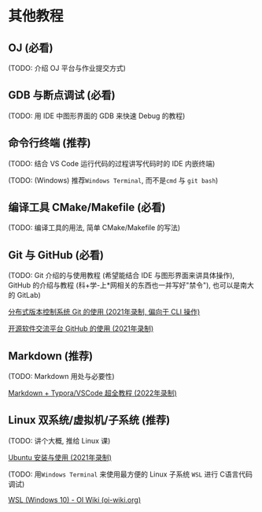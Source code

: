 # 其他教程

## OJ (必看) 

(TODO: 介绍 OJ 平台与作业提交方式)

## GDB 与断点调试 (必看) 

(TODO: 用 IDE 中图形界面的 GDB 来快速 Debug 的教程)

## 命令行终端 (推荐) 

(TODO: 结合 VS Code 运行代码的过程讲写代码时的 IDE 内嵌终端)

(TODO: (Windows) 推荐`Windows Terminal`, 而不是`cmd` 与 `git bash`)

## 编译工具 CMake/Makefile (必看) 

(TODO: 编译工具的用法, 简单 CMake/Makefile 的写法)

## Git 与 GitHub (必看) 

(TODO: Git 介绍的与使用教程 (希望能结合 IDE 与图形界面来讲具体操作), GitHub 的介绍与教程 (科+学-上*网相关的东西也一并写好"禁令"), 也可以是南大的 GitLab)

[分布式版本控制系统 Git 的使用 (2021年录制, 偏向于 CLI 操作)](https://www.bilibili.com/video/BV15M4y1576Z)

[开源软件交流平台 GitHub 的使用 (2021年录制)](https://www.bilibili.com/video/BV1mM4y1g7SX)

## Markdown (推荐) 

(TODO: Markdown 用处与必要性)

 [Markdown + Typora/VSCode 超全教程 (2022年录制)](https://www.bilibili.com/video/BV1hG411p7fX)

## Linux 双系统/虚拟机/子系统 (推荐) 

(TODO: 讲个大概, 推给 Linux 课)

[Ubuntu 安装与使用 (2021年录制)](https://www.bilibili.com/video/BV1vq4y1X7Wp)

(TODO: 用`Windows Terminal` 来使用最方便的 Linux 子系统 `WSL` 进行 C语言代码调试)

[WSL (Windows 10) - OI Wiki (oi-wiki.org)](https://oi-wiki.org/tools/wsl/)
